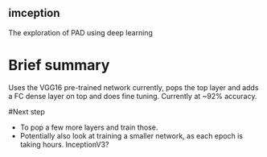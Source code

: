 ## imception
The exploration of PAD using deep learning

# Brief summary
Uses the VGG16 pre-trained network currently, pops the top layer and adds a FC dense layer on top and does fine tuning. Currently at ~92% accuracy. 

#Next step 
- To pop a few more layers and train those. 
- Potentially also look at training a smaller network, as each epoch is taking hours. InceptionV3?

